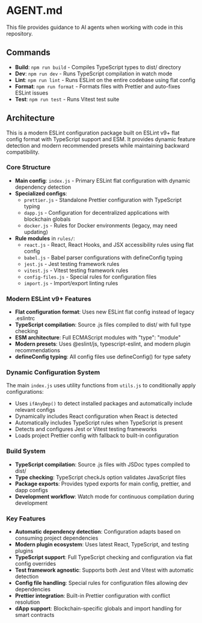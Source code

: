 <!-- DOCTOC SKIP -->

# AGENT.md

This file provides guidance to AI agents when working with code in this repository.

## Commands

- **Build**: `npm run build` - Compiles TypeScript types to dist/ directory
- **Dev**: `npm run dev` - Runs TypeScript compilation in watch mode
- **Lint**: `npm run lint` - Runs ESLint on the entire codebase using flat config
- **Format**: `npm run format` - Formats files with Prettier and auto-fixes ESLint issues
- **Test**: `npm run test` - Runs Vitest test suite

## Architecture

This is a modern ESLint configuration package built on ESLint v9+ flat config format with TypeScript support and ESM. It
provides dynamic feature detection and modern recommended presets while maintaining backward compatibility.

### Core Structure

- **Main config**: `index.js` - Primary ESLint flat configuration with dynamic dependency detection
- **Specialized configs**:
  - `prettier.js` - Standalone Prettier configuration with TypeScript typing
  - `dapp.js` - Configuration for decentralized applications with blockchain globals
  - `docker.js` - Rules for Docker environments (legacy, may need updating)
- **Rule modules** in `rules/`:
  - `react.js` - React, React Hooks, and JSX accessibility rules using flat config
  - `babel.js` - Babel parser configurations with defineConfig typing
  - `jest.js` - Jest testing framework rules
  - `vitest.js` - Vitest testing framework rules
  - `config-files.js` - Special rules for configuration files
  - `import.js` - Import/export linting rules

### Modern ESLint v9+ Features

- **Flat configuration format**: Uses new ESLint flat config instead of legacy .eslintrc
- **TypeScript compilation**: Source .js files compiled to dist/ with full type checking
- **ESM architecture**: Full ECMAScript modules with "type": "module"
- **Modern presets**: Uses @eslint/js, typescript-eslint, and modern plugin recommendations
- **defineConfig typing**: All config files use defineConfig() for type safety

### Dynamic Configuration System

The main `index.js` uses utility functions from `utils.js` to conditionally apply configurations:

- Uses `ifAnyDep()` to detect installed packages and automatically include relevant configs
- Dynamically includes React configuration when React is detected
- Automatically includes TypeScript rules when TypeScript is present
- Detects and configures Jest or Vitest testing frameworks
- Loads project Prettier config with fallback to built-in configuration

### Build System

- **TypeScript compilation**: Source .js files with JSDoc types compiled to dist/
- **Type checking**: TypeScript checkJs option validates JavaScript files
- **Package exports**: Provides typed exports for main config, prettier, and dapp configs
- **Development workflow**: Watch mode for continuous compilation during development

### Key Features

- **Automatic dependency detection**: Configuration adapts based on consuming project dependencies
- **Modern plugin ecosystem**: Uses latest React, TypeScript, and testing plugins
- **TypeScript support**: Full TypeScript checking and configuration via flat config overrides
- **Test framework agnostic**: Supports both Jest and Vitest with automatic detection
- **Config file handling**: Special rules for configuration files allowing dev dependencies
- **Prettier integration**: Built-in Prettier configuration with conflict resolution
- **dApp support**: Blockchain-specific globals and import handling for smart contracts

